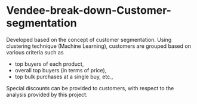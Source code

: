 # Vendee-break-down-Customer-segmentation

Developed based on the concept of customer segmentation.
Using clustering technique (Machine Learning), customers are grouped based on various criteria such as
 - top buyers of each product,
 - overall top buyers (in terms of price),
 - top bulk purchases at a single buy, etc.,

Special discounts can be provided to customers, with respect to the analysis provided by this project.

